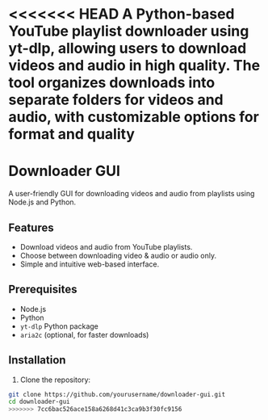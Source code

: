 <<<<<<< HEAD
A Python-based YouTube playlist downloader using 
yt-dlp, allowing users to download videos and audio in high quality.
The tool organizes downloads into separate folders for videos and audio, 
with customizable options for format and quality
=======
# Downloader GUI

A user-friendly GUI for downloading videos and audio from playlists using Node.js and Python.

## Features

- Download videos and audio from YouTube playlists.
- Choose between downloading video & audio or audio only.
- Simple and intuitive web-based interface.

## Prerequisites

- Node.js
- Python
- `yt-dlp` Python package
- `aria2c` (optional, for faster downloads)

## Installation

1. Clone the repository:

```sh
git clone https://github.com/yourusername/downloader-gui.git
cd downloader-gui
>>>>>>> 7cc6bac526ace158a6268d41c3ca9b3f30fc9156
